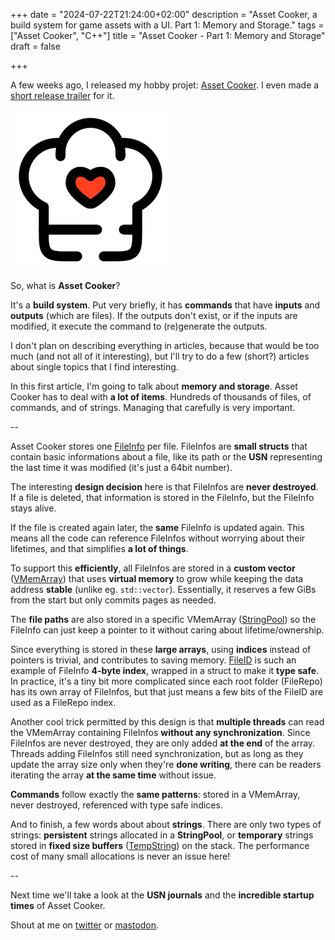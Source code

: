 +++
date = "2024-07-22T21:24:00+02:00"
description = "Asset Cooker, a build system for game assets with a UI. Part 1: Memory and Storage."
tags = ["Asset Cooker", "C++"]
title = "Asset Cooker - Part 1: Memory and Storage"
draft = false

+++

A few weeks ago, I released my hobby projet: [Asset Cooker](https://github.com/jlaumon/AssetCooker). I even made a [short release trailer](https://www.youtube.com/watch?v=hvbVC4m6BOo) for it.

![Asset Cooker icon](images/chef-hat-heart.png)

So, what is **Asset Cooker**? 

It's a **build system**. Put very briefly, it has **commands** that have **inputs** and **outputs** (which are files). If the outputs don't exist, or if the inputs are modified, it execute the command to (re)generate the outputs.

I don't plan on describing everything in articles, because that would be too much (and not all of it interesting), but I'll try to do a few (short?) articles about single topics that I find interesting. 

In this first article, I'm going to talk about **memory and storage**. Asset Cooker has to deal with **a lot of items**. Hundreds of thousands of files, of commands, and of strings. Managing that carefully is very important.

<!--more-->

--

Asset Cooker stores one [FileInfo](https://github.com/jlaumon/AssetCooker/blob/e26bb3c52a69eb90d889194a878c83492edf883e/src/FileSystem.h#L154-L183) per file. FileInfos are **small structs** that contain basic informations about a file, like its path or the **USN** representing the last time it was modified (it's just a 64bit number).

The interesting **design decision** here is that FileInfos are **never destroyed**. If a file is deleted, that information is stored in the FileInfo, but the FileInfo stays alive. 

If the file is created again later, the **same** FileInfo is updated again. This means all the code can reference FileInfos without worrying about their lifetimes, and that simplifies **a lot of things**.

To support this **efficiently**, all FileInfos are stored in a **custom vector** ([VMemArray](https://github.com/jlaumon/AssetCooker/blob/main/src/VMemArray.h)) that uses **virtual memory** to grow while keeping the data address **stable** (unlike eg. `std::vector`). Essentially, it reserves a few GiBs from the start but only commits pages as needed. 

The **file paths** are also stored in a specific VMemArray ([StringPool](https://github.com/jlaumon/AssetCooker/blob/main/src/StringPool.h)) so the FileInfo can just keep a pointer to it without caring about lifetime/ownership.

Since everything is stored in these **large arrays**, using **indices** instead of pointers is trivial, and contributes to saving memory. [FileID](https://github.com/jlaumon/AssetCooker/blob/e26bb3c52a69eb90d889194a878c83492edf883e/src/FileSystem.h#L122-L141) is such an example of FileInfo **4-byte index**, wrapped in a struct to make it **type safe**. In practice, it's a tiny bit more complicated since each root folder (FileRepo) has its own array of FileInfos, but that just means a few bits of the FileID are used as a FileRepo index. 

Another cool trick permitted by this design is that **multiple threads** can read the VMemArray containing FileInfos **without any synchronization**. Since FileInfos are never destroyed, they are only added **at the end** of the array. Threads adding FileInfos still need synchronization, but as long as they update the array size only when they're **done writing**, there can be readers iterating the array **at the same time** without issue.

**Commands** follow exactly the **same patterns**: stored in a VMemArray, never destroyed, referenced with type safe indices. 

And to finish, a few words about about **strings**. There are only two types of strings: **persistent** strings allocated in a **StringPool**, or **temporary** strings stored in **fixed size buffers** ([TempString](https://github.com/jlaumon/AssetCooker/blob/e26bb3c52a69eb90d889194a878c83492edf883e/src/Strings.h#L90-L131)) on the stack. The performance cost of many small allocations is never an issue here!

--

Next time we'll take a look at the **USN journals** and the **incredible startup times** of Asset Cooker. 

Shout at me on [twitter](https://twitter.com/_plop_) or [mastodon](https://mastodon.gamedev.place/@jerem).
